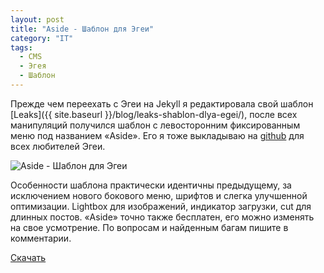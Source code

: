 ```yaml
---
layout: post
title: "Aside - Шаблон для Эгеи"
category: "IT"
tags:
  - CMS
  - Эгея
  - Шаблон
---
```


Прежде чем переехать с Эгеи на Jekyll я редактировала свой шаблон [Leaks]({{ site.baseurl }}/blog/leaks-shablon-dlya-egei/), после всех манипуляций получился шаблон с левосторонним фиксированным меню под названием «Aside». Его я тоже выкладываю на [github](https://github.com/sasha-travkina/blogengine-themes-aside) для всех любителей Эгеи. 

![Aside - Шаблон для Эгеи](https://raw.githubusercontent.com/sasha-travkina/blogengine-themes-aside/master/screenshot/001.png)

Особенности шаблона практически идентичны предыдущему, за исключением нового бокового меню, шрифтов и слегка улучшенной оптимизации. Lightbox для изображений, индикатор загрузки, cut для длинных постов. «Aside» точно также бесплатен, его можно изменять на свое усмотрение. По вопросам и найденным багам пишите в комментарии.

[Скачать](https://github.com/sasha-travkina/blogengine-themes-aside)